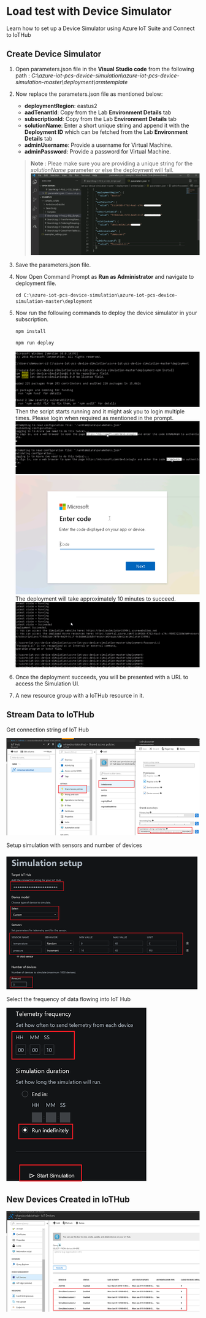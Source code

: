 # Load test with Device Simulator

Learn how to set up a Device Simulator using Azure IoT Suite and Connect to IoTHub

## Create Device Simulator

1. Open parameters.json file in the **Visual Studio code** from the following path : *C:\azure-iot-pcs-device-simulation\azure-iot-pcs-device-simulation-master\deployment\armtemplate*

2. Now replace the parameters.json file as mentioned below:
      
   * **deploymentRegion**: eastus2
   * **aadTenantId**: Copy from the Lab **Environment Details** tab
   * **subscriptionId**: Copy from the Lab **Environment Details** tab
   * **solutionName**: Enter a short unique string and append it with the **Deployment ID** which can be fetched from the Lab **Environment Details** tab
   * **adminUsername**: Provide a username for Virtual Machine.
   * **adminPassword**: Provide a password for Virtual Machine.
  
   > **Note** : Pleae make sure you are providing a unique string for the *solutionName* parameter or else the deployment will fail.
      ![](images/mod-8.png)

3. Save the parameters.json file.

4. Now Open Command Prompt as **Run as Administrator** and navigate to deployment file.

   ```
   cd C:\azure-iot-pcs-device-simulation\azure-iot-pcs-device-simulation-master\deployment

   ```
5. Now run the following commands to deploy the device simulator in your subscription.

   ```
   npm install
   ```

   ```
   npm run deploy
   ```
      ![](images/module-8-1.png)
Then the script starts running and it might ask you to login multiple times. Please login when required as mentioned in the prompt. 
      ![](images/module-8-3.png)
      ![](images/module-8-4.png)
      ![](images/module-8-5.png)
The deployment will take approximately 10 minutes to succeed.
      ![](images/module-8-6.png)

6. Once the deployment succeeds, you will be presented with a URL to access the Simulation UI.

7. A new resource group with a IoTHub resource in it. 


## Stream Data to IoTHub

Get connection string of IoT Hub

![Get Connection String](images/06_get_connection_string.png)

Setup simulation with sensors and number of devices

![Simulate Data](images/07_simulate_data.png)

Select the frequency of data flowing into IoT Hub 

![Imported Script](images/08_start_simulation.png "Start Simulation")

## New Devices Created in IoTHub

![Simulation Devices](images/09_simulated_devices.png)
